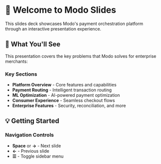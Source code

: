 # 🎯 Welcome to Modo Slides

This slides deck showcases Modo's payment orchestration platform through an interactive presentation experience.

## 🚀 What You'll See

This presentation covers the key problems that Modo solves for enterprise merchants:

### Key Sections

- **Platform Overview** - Core features and capabilities
- **Payment Routing** - Intelligent transaction routing
- **ML Optimization** - AI-powered payment optimization  
- **Consumer Experience** - Seamless checkout flows
- **Enterprise Features** - Security, reconciliation, and more

## 💡 Getting Started

### Navigation Controls

- **Space** or **→** - Next slide
- **←** - Previous slide
- **☰** - Toggle sidebar menu
